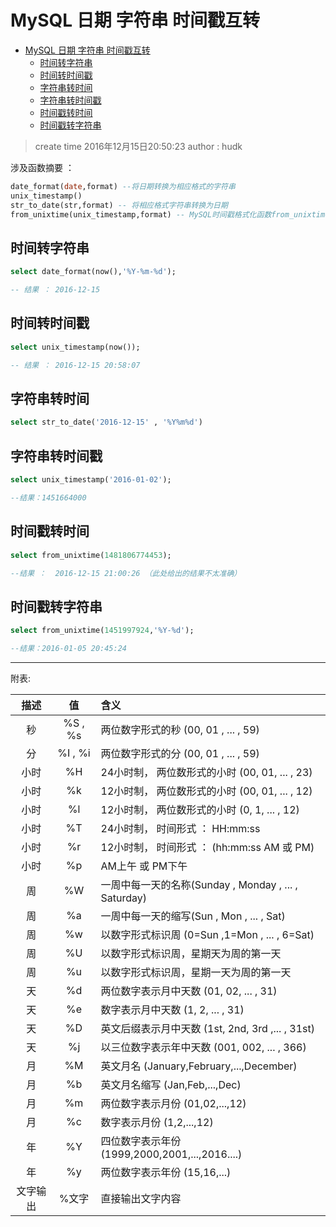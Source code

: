 

# MySQL 日期 字符串 时间戳互转

<!-- TOC -->

- [MySQL 日期 字符串 时间戳互转](#mysql-%E6%97%A5%E6%9C%9F-%E5%AD%97%E7%AC%A6%E4%B8%B2-%E6%97%B6%E9%97%B4%E6%88%B3%E4%BA%92%E8%BD%AC)
    - [时间转字符串](#%E6%97%B6%E9%97%B4%E8%BD%AC%E5%AD%97%E7%AC%A6%E4%B8%B2)
    - [时间转时间戳](#%E6%97%B6%E9%97%B4%E8%BD%AC%E6%97%B6%E9%97%B4%E6%88%B3)
    - [字符串转时间](#%E5%AD%97%E7%AC%A6%E4%B8%B2%E8%BD%AC%E6%97%B6%E9%97%B4)
    - [字符串转时间戳](#%E5%AD%97%E7%AC%A6%E4%B8%B2%E8%BD%AC%E6%97%B6%E9%97%B4%E6%88%B3)
    - [时间戳转时间](#%E6%97%B6%E9%97%B4%E6%88%B3%E8%BD%AC%E6%97%B6%E9%97%B4)
    - [时间戳转字符串](#%E6%97%B6%E9%97%B4%E6%88%B3%E8%BD%AC%E5%AD%97%E7%AC%A6%E4%B8%B2)

<!-- /TOC -->

> create time 2016年12月15日20:50:23
> author : hudk

涉及函数摘要 ：

```sql
date_format(date,format) --将日期转换为相应格式的字符串
unix_timestamp()
str_to_date(str,format) -- 将相应格式字符串转换为日期
from_unixtime(unix_timestamp,format) -- MySQL时间戳格式化函数from_unixtime
```

## 时间转字符串

```sql
select date_format(now(),'%Y-%m-%d');

-- 结果 ： 2016-12-15
```

## 时间转时间戳

```sql
select unix_timestamp(now());

-- 结果 ： 2016-12-15 20:58:07
```

## 字符串转时间

```sql
select str_to_date('2016-12-15' , '%Y%m%d')
```

## 字符串转时间戳

```sql
select unix_timestamp('2016-01-02');

--结果：1451664000
```

## 时间戳转时间

```sql
select from_unixtime(1481806774453);

--结果 ：  2016-12-15 21:00:26 （此处给出的结果不太准确）
```

## 时间戳转字符串

```sql
select from_unixtime(1451997924,'%Y-%d');

--结果：2016-01-05 20:45:24
```

---

附表:

| 描述 | 值       | 含义                                  |
| :--: | :-----: | :------------------------------------ |
| 秒   | %S , %s  | 两位数字形式的秒 (00, 01 , ... , 59)   |
| 分   | %I , %i  | 两位数字形式的分 (00, 01 , ... , 59)   |
| 小时 | %H       | 24小时制， 两位数形式的小时 (00, 01, ... , 23)|
| 小时 | %k       | 12小时制， 两位数形式的小时 (00, 01, ... , 12)|
| 小时 | %l       | 12小时制， 两位数形式的小时 (0, 1, ... , 12)  |
| 小时 | %T       | 24小时制， 时间形式 ： HH:mm:ss               |
| 小时 | %r       | 12小时制， 时间形式 ： (hh:mm:ss AM 或 PM)    |
| 小时 | %p       | AM上午 或 PM下午                             |
| 周   | %W       | 一周中每一天的名称(Sunday , Monday , ... , Saturday)|
| 周   | %a       | 一周中每一天的缩写(Sun , Mon , ... , Sat)|
| 周   | %w       | 以数字形式标识周  (0=Sun ,1=Mon , ... , 6=Sat)|
| 周   | %U       | 以数字形式标识周，星期天为周的第一天|
| 周   | %u       | 以数字形式标识周，星期一天为周的第一天|
| 天   | %d       | 两位数字表示月中天数 (01, 02, ... , 31) |
| 天   | %e       | 数字表示月中天数 (1, 2, ... , 31) |
| 天   | %D       | 英文后缀表示月中天数 (1st, 2nd, 3rd ,... , 31st) |
| 天   | %j       | 以三位数字表示年中天数 (001, 002, ... , 366)    |
| 月   | %M       | 英文月名 (January,February,...,December)       |
| 月   | %b       | 英文月名缩写 (Jan,Feb,...,Dec)                  |
| 月   | %m       | 两位数字表示月份 (01,02,...,12)                 |
| 月   | %c       | 数字表示月份 (1,2,...,12)                       |
| 年   | %Y       | 四位数字表示年份 (1999,2000,2001,...,2016....)  |
| 年   | %y       | 两位数字表示年份 (15,16,...)                    |
| 文字输出 | %文字 | 直接输出文字内容                                |






